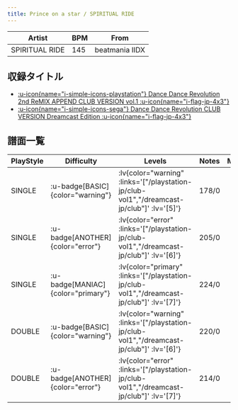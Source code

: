 ```yaml
---
title: Prince on a star / SPIRITUAL RIDE
---
```


|Artist|BPM|From|
|------|---|----|
|SPIRITUAL RIDE|145|beatmania IIDX|

## 収録タイトル

- [ :u-icon{name="i-simple-icons-playstation"} Dance Dance Revolution 2nd ReMIX APPEND CLUB VERSION vol.1 :u-icon{name="i-flag-jp-4x3"} ](/playstation-jp/club-vol1)
- [ :u-icon{name="i-simple-icons-sega"} Dance Dance Revolution CLUB VERSION Dreamcast Edition :u-icon{name="i-flag-jp-4x3"} ](/dreamcast-jp/club)

## 譜面一覧

|PlayStyle|Difficulty|Levels|Notes|Movie|
|---------|----------|------|-----|-----|
|SINGLE| :u-badge[BASIC]{color="warning"} | :lv{color="warning" :links='["/playstation-jp/club-vol1","/dreamcast-jp/club"]' :lv='[5]'} |178/0||
|SINGLE| :u-badge[ANOTHER]{color="error"} | :lv{color="error" :links='["/playstation-jp/club-vol1","/dreamcast-jp/club"]' :lv='[6]'} |205/0||
|SINGLE| :u-badge[MANIAC]{color="primary"} | :lv{color="primary" :links='["/playstation-jp/club-vol1","/dreamcast-jp/club"]' :lv='[7]'} |224/0||
|DOUBLE| :u-badge[BASIC]{color="warning"} | :lv{color="warning" :links='["/playstation-jp/club-vol1","/dreamcast-jp/club"]' :lv='[6]'} |220/0||
|DOUBLE| :u-badge[ANOTHER]{color="error"} | :lv{color="error" :links='["/playstation-jp/club-vol1","/dreamcast-jp/club"]' :lv='[7]'} |214/0||
